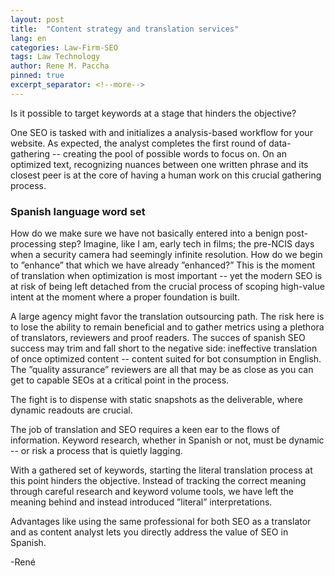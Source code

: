 ```yaml
---
layout: post
title:  "Content strategy and translation services"
lang: en
categories: Law-Firm-SEO
tags: Law Technology
author: Rene M. Paccha
pinned: true
excerpt_separator: <!--more-->
---
```


Is it possible to target keywords at a stage that hinders the objective?

One SEO is tasked with and initializes a analysis-based workflow for your website.  As expected, the analyst completes the first round of data-gathering  -- creating the pool of possible words to focus on.  On an optimized text, recognizing nuances between one written phrase and its closest peer is at the core of having a human work on this crucial gathering  process.  

### Spanish language word set
How do we make sure we have not basically entered into a benign post-processing step? Imagine, like I am, early tech in films; the pre-NCIS days when a security camera had seemingly infinite resolution.  How do we begin to ”enhance” that which we have already ”enhanced?”  This is the moment of translation when optimization is most important -- yet the modern SEO is at risk of being left detached from the crucial process of scoping high-value intent at the moment where a proper foundation is built.

A large agency might favor the translation outsourcing path.  The risk here is to lose the ability to remain beneficial and to gather metrics using a plethora of translators, reviewers and proof readers.  The succes of spanish SEO success may trim and fall short to the negative side: ineffective translation of once optimized content -- content suited for bot consumption in English.   The ”quality assurance” reviewers are all that may be as close as you can get to capable SEOs at a critical point in the process.

The fight is to dispense with static snapshots as the deliverable, where dynamic readouts are crucial. 

The job of translation and SEO requires a keen ear to the flows of information.  Keyword research, whether in Spanish or not, must be dynamic -- or risk a process that is quietly lagging.

With a gathered set of keywords, starting the literal translation process at this point hinders the objective.   Instead of tracking the correct meaning through careful research and keyword volume tools,  we have left the meaning behind and instead introduced ”literal” interpretations.

Advantages like using the same professional for both SEO as a translator and as content analyst lets you directly address the value of SEO in Spanish.

-René
